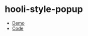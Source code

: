 # hooli-style-popup

- [Demo](https://marionetko.github.io/hooli-style-popup/)
- [Code](https://github.com/Marionetko/hooli-style-popup)